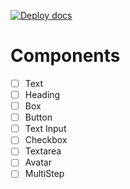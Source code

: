 [![Deploy docs](https://github.com/AvilyRs/as-ui/actions/workflows/deploy-docs.yml/badge.svg)](https://github.com/AvilyRs/as-ui/actions/workflows/deploy-docs.yml)

# Components

- [ ] Text
- [ ] Heading
- [ ] Box
- [ ] Button
- [ ] Text Input
- [ ] Checkbox
- [ ] Textarea
- [ ] Avatar
- [ ] MultiStep
